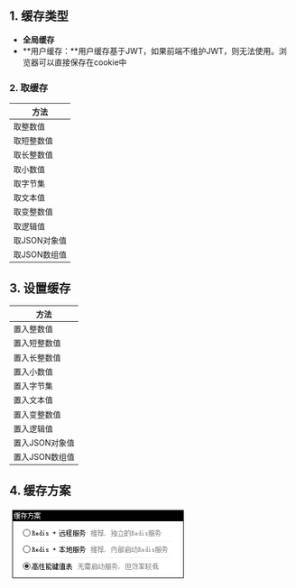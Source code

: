## 1. 缓存类型

- **全局缓存**
- **用户缓存：**用户缓存基于JWT，如果前端不维护JWT，则无法使用。浏览器可以直接保存在cookie中



### 2. 取缓存

| 方法         |
| ------------ |
| 取整数值     |
| 取短整数值   |
| 取长整数值   |
| 取小数值     |
| 取字节集     |
| 取文本值     |
| 取变整数值   |
| 取逻辑值     |
| 取JSON对象值 |
| 取JSON数组值 |



## 3. 设置缓存

| 方法           |
| -------------- |
| 置入整数值     |
| 置入短整数值   |
| 置入长整数值   |
| 置入小数值     |
| 置入字节集     |
| 置入文本值     |
| 置入变整数值   |
| 置入逻辑值     |
| 置入JSON对象值 |
| 置入JSON数组值 |



## 4. 缓存方案

![image-20231010153018053](缓存.assets/image-20231010153018053.png)